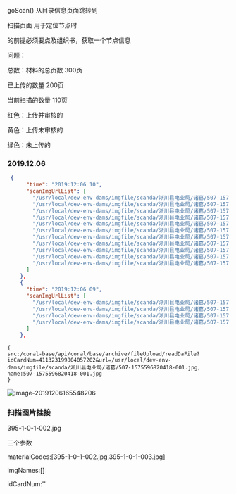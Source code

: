 goScan() 从目录信息页面跳转到

扫描页面		用于定位节点时

的前提必须要点及组织书，获取一个节点信息



问题：







总数：材料的总页数		300页

已上传的数量			200页

当前扫描的数量			110页





红色：上传并审核的

黄色：上传未审核的

绿色：未上传的



### 2019.12.06





```json
 {
      "time": "2019:12:06 10",
      "scanImgUrlList": [
        "/usr/local/dev-env-dams/imgfile/scanda/淅川县电业局/诸葛/507-1575600083833-001.jpg",
        "/usr/local/dev-env-dams/imgfile/scanda/淅川县电业局/诸葛/507-1575600083771-001.jpg",
        "/usr/local/dev-env-dams/imgfile/scanda/淅川县电业局/诸葛/507-1575600083709-001.jpg",
        "/usr/local/dev-env-dams/imgfile/scanda/淅川县电业局/诸葛/507-1575598264836-001.jpg",
        "/usr/local/dev-env-dams/imgfile/scanda/淅川县电业局/诸葛/507-1575598264532-001.jpg",
        "/usr/local/dev-env-dams/imgfile/scanda/淅川县电业局/诸葛/507-1575598264327-001.jpg",
        "/usr/local/dev-env-dams/imgfile/scanda/淅川县电业局/诸葛/507-1575598264284-001.jpeg",
        "/usr/local/dev-env-dams/imgfile/scanda/淅川县电业局/诸葛/507-1575598264242-001.jpg",
        "/usr/local/dev-env-dams/imgfile/scanda/淅川县电业局/诸葛/507-1575598264197-001.jpg",
        "/usr/local/dev-env-dams/imgfile/scanda/淅川县电业局/诸葛/507-1575598264172-001.jpg",
        "/usr/local/dev-env-dams/imgfile/scanda/淅川县电业局/诸葛/507-1575598264122-001.jpg"
      ]
    },
    {
      "time": "2019:12:06 09",
      "scanImgUrlList": [
        "/usr/local/dev-env-dams/imgfile/scanda/淅川县电业局/诸葛/507-1575596820693-001.jpg",
        "/usr/local/dev-env-dams/imgfile/scanda/淅川县电业局/诸葛/507-1575596820629-001.jpg",
        "/usr/local/dev-env-dams/imgfile/scanda/淅川县电业局/诸葛/507-1575596820562-001.jpg",
        "/usr/local/dev-env-dams/imgfile/scanda/淅川县电业局/诸葛/507-1575596820418-001.jpg"
      ]
    },
```





```
{
src:/coral-base/api/coral/base/archive/fileUpload/readDaFile?idCardNum=411323199804057202&url=/usr/local/dev-env-dams/imgfile/scanda/淅川县电业局/诸葛/507-1575596820418-001.jpg,
name:507-1575596820418-001.jpg
}
```





![image-20191206165548206](C:\Users\DELL\Desktop\烂笔头\工作记录\images\image-20191206165548206.png)





### 扫描图片挂接

395-1-0-1-002.jpg

三个参数

materialCodes:[395-1-0-1-002.jpg,395-1-0-1-003.jpg]

imgNames:[]

idCardNum:''